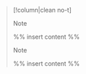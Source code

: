 > [!column|clean no-t] 
> 
> > [!note]
> > %% insert content %%
> 
> > [!note]
> > %% insert content %%